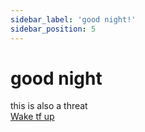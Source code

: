 ```yaml
---
sidebar_label: 'good night!'
sidebar_position: 5
---
```


# good night
this is also a threat  
[Wake tf up](gm.md)